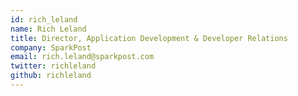 ```yaml
---
id: rich_leland
name: Rich Leland
title: Director, Application Development & Developer Relations
company: SparkPost
email: rich.leland@sparkpost.com
twitter: richleland
github: richleland
---
```

